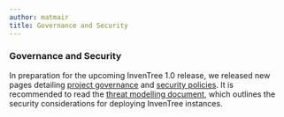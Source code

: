 ```yaml
---
author: matmair
title: Governance and Security
---
```


### Governance and Security

In preparation for the upcoming InvenTree 1.0 release, we released new pages detailing [project governance](https://docs.inventree.org/en/latest/project/governance/) and [security policies](https://docs.inventree.org/en/latest/security/).
It is recommended to read the [threat modelling document](https://docs.inventree.org/en/latest/concepts/threat_model/), which outlines the security considerations for deploying InvenTree instances.
